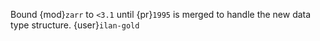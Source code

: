 Bound {mod}`zarr` to `<3.1` until {pr}`1995` is merged to handle the new data type structure.  {user}`ilan-gold`
